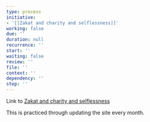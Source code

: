 ```yaml
---
type: process
initiative:
- '[[Zakat and charity and selflessness]]'
working: false
due: ''
duration: null
recurrence: ''
start: ''
waiting: false
review: ''
file: ''
context: ''
dependency: ''
step: ''
---
```


Link to [Zakat and charity and selflessness](docs/sidebar1/Initiatives/worship/Zakat%20and%20charity%20and%20selflessness.md)

This is practiced through updating the site every month.
